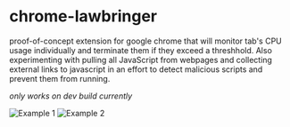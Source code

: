 # chrome-lawbringer
proof-of-concept extension for google chrome that will monitor tab's CPU usage individually and terminate them if they exceed a threshhold. Also experimenting with pulling all JavaScript from webpages and collecting external links to javascript in an effort to detect malicious scripts and prevent them from running.

*only works on dev build currently*

![Example 1](https://i.imgur.com/VwpbG2E.png)
![Example 2](https://i.imgur.com/uOlKBq3.png)
